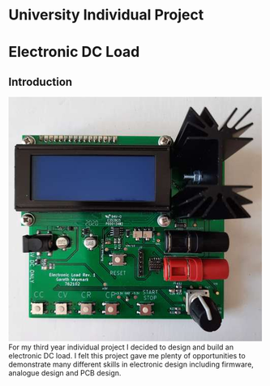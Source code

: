 # University Individual Project
# Electronic DC Load
## Introduction
![ElectronicLoad1](EL1.jpg)
For my third year individual project I decided to design and build an 
electronic DC load. I felt this project gave me plenty of opportunities to
demonstrate many different skills in electronic design including firmware,
analogue design and PCB design.

